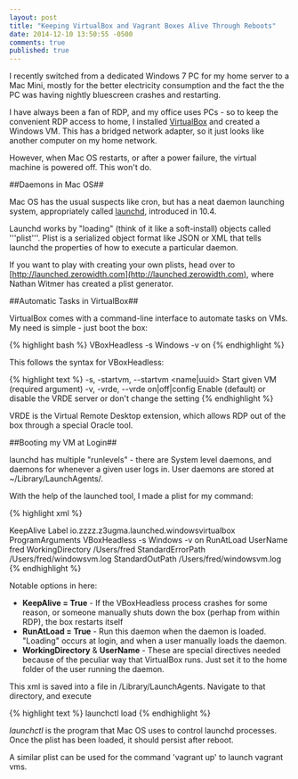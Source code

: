 ```yaml
---
layout: post
title: "Keeping VirtualBox and Vagrant Boxes Alive Through Reboots"
date: 2014-12-10 13:50:55 -0500
comments: true
published: true
---
```


I recently switched from a dedicated Windows 7 PC for my home server to a Mac Mini, mostly for the better electricity consumption and the fact the the PC was having nightly bluescreen crashes and restarting.

I have always been a fan of RDP, and my office uses PCs - so to keep the convenient RDP access to home, I installed [VirtualBox](www.virtualbox.org) and created a Windows VM. This has a bridged network adapter, so it just looks like another computer on my home network.

However, when Mac OS restarts, or after a power failure, the virtual machine is powered off. This won't do.

##Daemons in Mac OS##

Mac OS has the usual suspects like cron, but has a neat daemon launching system, appropriately called [launchd](https://developer.apple.com/library/mac/documentation/MacOSX/Conceptual/BPSystemStartup/Chapters/CreatingLaunchdJobs.html), introduced in 10.4.

Launchd works by "loading" (think of it like a soft-install) objects called '''plist'''. Plist is a serialized object format like JSON or XML that tells launchd the properties of how to execute a particular daemon.

If you want to play with creating your own plists, head over to [http://launched.zerowidth.com](http://launched.zerowidth.com), where Nathan Witmer has created a plist generator.

##Automatic Tasks in VirtualBox##

VirtualBox comes with a command-line interface to automate tasks on VMs. My need is simple - just boot the box:

{% highlight bash %}
VBoxHeadless -s Windows -v on
{% endhighlight %}

This follows the syntax for VBoxHeadless:

{% highlight text %}
  -s, -startvm, --startvm <name|uuid>   Start given VM (required argument)
  -v, -vrde, --vrde on|off|config       Enable (default) or disable the VRDE server or don't change the setting
{% endhighlight %}

VRDE is the Virtual Remote Desktop extension, which allows RDP out of the box through a special Oracle tool.

##Booting my VM at Login##

launchd has multiple "runlevels" - there are System level daemons, and daemons for whenever a given user logs in. User daemons are stored at ~/Library/LaunchAgents/.

With the help of the launched tool, I made a plist for my command:


{% highlight xml %}
<?xml version="1.0" encoding="UTF-8"?>
<!DOCTYPE plist PUBLIC "-//Apple Computer//DTD PLIST 1.0//EN" "http://www.apple.com/DTDs/PropertyList-1.0.dtd">
<plist version="1.0">
<dict>
	<key>KeepAlive</key>
    	<true/>
	<key>Label</key>
	<string>io.zzzz.z3ugma.launched.windowsvirtualbox</string>
	<key>ProgramArguments</key>
	<array>
		<string>VBoxHeadless</string>
		<string>-s</string>
		<string>Windows</string>
		<string>-v</string>
		<string>on</string>
	</array>
	<key>RunAtLoad</key>
	<true/>
	<key>UserName</key>
	<string>fred</string>
	<key>WorkingDirectory</key>
	<string>/Users/fred</string>
	<key>StandardErrorPath</key>
    	<string>/Users/fred/windowsvm.log</string>
    	<key>StandardOutPath</key>
    	<string>/Users/fred/windowsvm.log</string>
</dict>
</plist>
{% endhighlight %}

Notable options in here:

* **KeepAlive = True** - If the VBoxHeadless process crashes for some reason, or someone manually shuts down the box (perhap from within RDP), the box restarts itself
* **RunAtLoad = True** - Run this daemon when the daemon is loaded. "Loading" occurs at login, and when a user manually loads the daemon.
* **WorkingDirectory** & **UserName** - These are special directives needed because of the peculiar way that VirtualBox runs. Just set it to the home folder of the user running the daemon.

This xml is saved into a file in /Library/LaunchAgents. Navigate to that directory, and execute

{% highlight text %}
launchctl load <name of plist>
{% endhighlight %}

*launchctl* is the program that Mac OS uses to control launchd processes. Once the plist has been loaded, it should persist after reboot.

A similar plist can be used for the command 'vagrant up' to launch vagrant vms.

